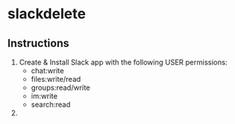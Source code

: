 # slackdelete

## Instructions

1. Create & Install Slack app with the following USER permissions:
    * chat:write
    * files:write/read
    * groups:read/write
    * im:write
    * search:read
2. 
